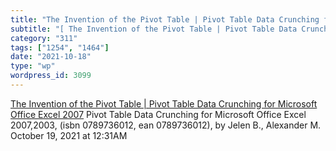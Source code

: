```yaml
---
title: "The Invention of the Pivot Table | Pivot Table Data Crunching for Microsoft Office Excel 2007"
subtitle: "[ The Invention of the Pivot Table | Pivot Table Data Crunching for Microsoft Office Excel 2007](htt..."
category: "311"
tags: ["1254", "1464"]
date: "2021-10-18"
type: "wp"
wordpress_id: 3099
---
```

[ The Invention of the Pivot Table | Pivot Table Data Crunching for Microsoft Office Excel 2007](https://flylib.com/books/en/1.369.1.11/1/)
 Pivot Table Data Crunching for Microsoft Office Excel 2007,2003, (isbn 0789736012, ean 0789736012), by Jelen B., Alexander M.
October 19, 2021 at 12:31AM
